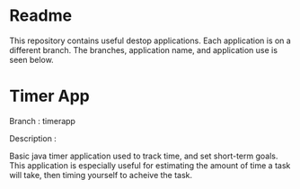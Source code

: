 Readme
===

This repository contains useful destop applications. Each application is on a different branch. The branches, application name, and application use is seen below.


Timer App
===
Branch : timerapp

Description : 

Basic java timer application used to track time, and set short-term goals. This application is especially useful for estimating the amount of time a task will take, then timing yourself to acheive the task.

